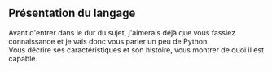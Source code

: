 ## Présentation du langage

Avant d'entrer dans le dur du sujet, j'aimerais déjà que vous fassiez connaissance et je vais donc vous parler un peu de Python.  
Vous décrire ses caractéristiques et son histoire, vous montrer de quoi il est capable.
